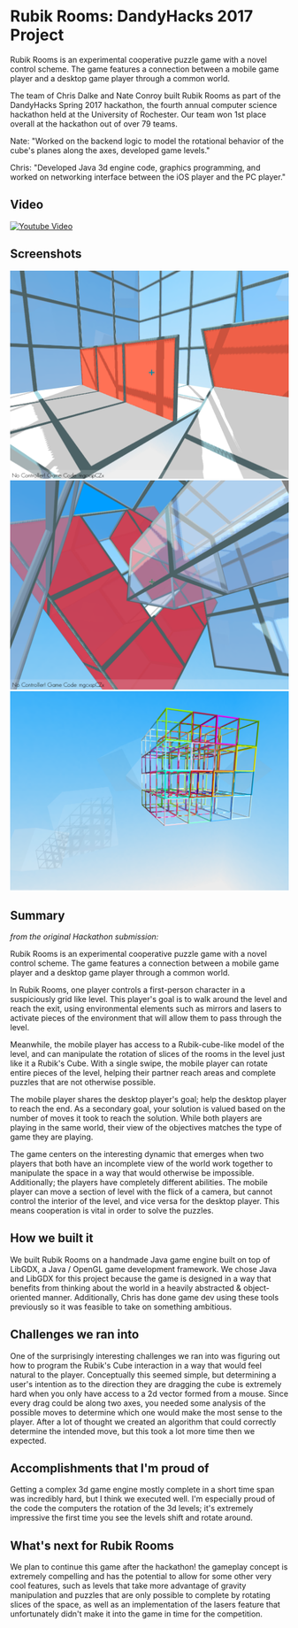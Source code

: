 # Rubik Rooms: DandyHacks 2017 Project

Rubik Rooms is an experimental cooperative puzzle game with a novel control scheme. The game features a connection between a mobile game player and a desktop game player through a common world.

The team of Chris Dalke and Nate Conroy built Rubik Rooms as part of the DandyHacks Spring 2017 hackathon, the fourth annual computer science hackathon held at the University of Rochester. Our team won 1st place overall at the hackathon out of over 79 teams.

Nate: "Worked on the backend logic to model the rotational behavior of the cube's planes along the axes, developed game levels."

Chris: "Developed Java 3d engine code, graphics programming, and worked on networking interface between the iOS player and the PC player."

## Video
[![Youtube Video](https://img.youtube.com/vi/xod0Ur-OkeM/0.jpg)](https://www.youtube.com/watch?v=xod0Ur-OkeM)

## Screenshots
![Picture 3](Screenshots/screen3.png)
![Picture 2](Screenshots/screen2.png)
![Picture 1](Screenshots/screen1.png)

## Summary
_from the original Hackathon submission:_

Rubik Rooms is an experimental cooperative puzzle game with a novel control scheme. The game features a connection between a mobile game player and a desktop game player through a common world.

In Rubik Rooms, one player controls a first-person character in a suspiciously grid like level. This player's goal is to walk around the level and reach the exit, using environmental elements such as mirrors and lasers to activate pieces of the environment that will allow them to pass through the level.

Meanwhile, the mobile player has access to a Rubik-cube-like model of the level, and can manipulate the rotation of slices of the rooms in the level just like it a Rubik's Cube. With a single swipe, the mobile player can rotate entire pieces of the level, helping their partner reach areas and complete puzzles that are not otherwise possible.

The mobile player shares the desktop player's goal; help the desktop player to reach the end. As a secondary goal, your solution is valued based on the number of moves it took to reach the solution. While both players are playing in the same world, their view of the objectives matches the type of game they are playing.

The game centers on the interesting dynamic that emerges when two players that both have an incomplete view of the world work together to manipulate the space in a way that would otherwise be impossible. Additionally; the players have completely different abilities. The mobile player can move a section of level with the flick of a camera, but cannot control the interior of the level, and vice versa for the desktop player. This means cooperation is vital in order to solve the puzzles.

## How we built it
We built Rubik Rooms on a handmade Java game engine built on top of LibGDX, a Java / OpenGL game development framework. We chose Java and LibGDX for this project because the game is designed in a way that benefits from thinking about the world in a heavily abstracted & object-oriented manner. Additionally, Chris has done game dev using these tools previously so it was feasible to take on something ambitious.

## Challenges we ran into
One of the surprisingly interesting challenges we ran into was figuring out how to program the Rubik's Cube interaction in a way that would feel natural to the player. Conceptually this seemed simple, but determining a user's intention as to the direction they are dragging the cube is extremely hard when you only have access to a 2d vector formed from a mouse. Since every drag could be along two axes, you needed some analysis of the possible moves to determine which one would make the most sense to the player. After a lot of thought we created an algorithm that could correctly determine the intended move, but this took a lot more time then we expected.

## Accomplishments that I'm proud of
Getting a complex 3d game engine mostly complete in a short time span was incredibly hard, but I think we executed well. I'm especially proud of the code the computers the rotation of the 3d levels; it's extremely impressive the first time you see the levels shift and rotate around.

## What's next for Rubik Rooms
We plan to continue this game after the hackathon! the gameplay concept is extremely compelling and has the potential to allow for some other very cool features, such as levels that take more advantage of gravity manipulation and puzzles that are only possible to complete by rotating slices of the space, as well as an implementation of the lasers feature that unfortunately didn't make it into the game in time for the competition.

